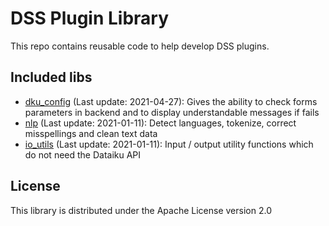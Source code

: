 # DSS Plugin Library

This repo contains reusable code to help develop DSS plugins.

## Included libs

- [dku_config](https://github.com/dataiku/dss-plugin-dkulib/tree/main/dkulib/dku_config) (Last update: 2021-04-27): Gives the ability to check forms parameters in backend and to display understandable messages if fails
- [nlp](https://github.com/dataiku/dss-plugin-dkulib/tree/main/dkulib/nlp) (Last update: 2021-01-11): Detect languages, tokenize, correct misspellings and clean text data
- [io_utils](https://github.com/dataiku/dss-plugin-dkulib/tree/main/dkulib/io_utils) (Last update: 2021-01-11): Input / output utility functions which do not need the Dataiku API

## License

This library is distributed under the Apache License version 2.0
